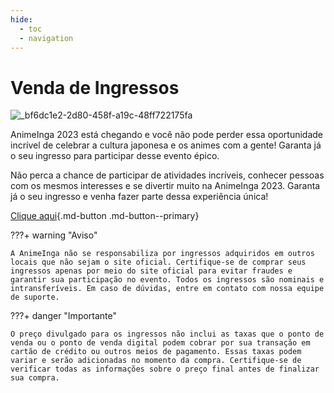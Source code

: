 ```yaml
---
hide:
  - toc
  - navigation
---
```


# Venda de Ingressos

![_bf6dc1e2-2d80-458f-a19c-48ff722175fa](https://github.com/AnimeInga/animeinga.github.io/assets/11020807/0d4b0a40-ac2a-49c6-b666-c2516b41970b)

AnimeInga 2023 está chegando e você não pode perder essa oportunidade incrível de celebrar a cultura japonesa e os animes com a gente! Garanta já o seu ingresso para participar desse evento épico.

Não perca a chance de participar de atividades incríveis, conhecer pessoas com os mesmos interesses e se divertir muito na AnimeInga 2023. Garanta já o seu ingresso e venha fazer parte dessa experiência única!

[Clique aqui](https://www.animeinga.com.br/ingressos){.md-button .md-button--primary}

???+ warning "Aviso"

    A AnimeInga não se responsabiliza por ingressos adquiridos em outros locais que não sejam o site oficial. Certifique-se de comprar seus ingressos apenas por meio do site oficial para evitar fraudes e garantir sua participação no evento. Todos os ingressos são nominais e intransferíveis. Em caso de dúvidas, entre em contato com nossa equipe de suporte.

???+ danger "Importante"

    O preço divulgado para os ingressos não inclui as taxas que o ponto de venda ou o ponto de venda digital podem cobrar por sua transação em cartão de crédito ou outros meios de pagamento. Essas taxas podem variar e serão adicionadas no momento da compra. Certifique-se de verificar todas as informações sobre o preço final antes de finalizar sua compra.
